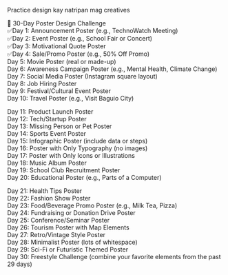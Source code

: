 Practice design kay natripan mag creatives

🎨 30-Day Poster Design Challenge<br>
✅Day 1: Announcement Poster (e.g., TechnoWatch Meeting)<br>
✅Day 2: Event Poster (e.g., School Fair or Concert)<br>
✅Day 3: Motivational Quote Poster<br>
✅Day 4: Sale/Promo Poster (e.g., 50% Off Promo)<br>
Day 5: Movie Poster (real or made-up)<br>
Day 6: Awareness Campaign Poster (e.g., Mental Health, Climate Change)<br>
Day 7: Social Media Poster (Instagram square layout)<br>
Day 8: Job Hiring Poster<br>
Day 9: Festival/Cultural Event Poster<br>
Day 10: Travel Poster (e.g., Visit Baguio City)<br>

Day 11: Product Launch Poster<br>
Day 12: Tech/Startup Poster<br>
Day 13: Missing Person or Pet Poster<br>
Day 14: Sports Event Poster<br>
Day 15: Infographic Poster (include data or steps)<br>
Day 16: Poster with Only Typography (no images)<br>
Day 17: Poster with Only Icons or Illustrations<br>
Day 18: Music Album Poster<br>
Day 19: School Club Recruitment Poster<br>
Day 20: Educational Poster (e.g., Parts of a Computer)<br>

Day 21: Health Tips Poster<br>
Day 22: Fashion Show Poster<br>
Day 23: Food/Beverage Promo Poster (e.g., Milk Tea, Pizza)<br>
Day 24: Fundraising or Donation Drive Poster<br>
Day 25: Conference/Seminar Poster<br>
Day 26: Tourism Poster with Map Elements<br>
Day 27: Retro/Vintage Style Poster<br>
Day 28: Minimalist Poster (lots of whitespace)<br>
Day 29: Sci-Fi or Futuristic Themed Poster<br>
Day 30: Freestyle Challenge (combine your favorite elements from the past 29 days)
